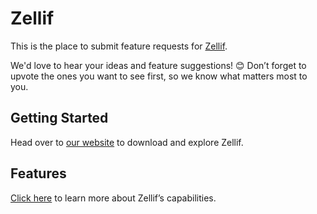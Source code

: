 # Zellif

This is the place to submit feature requests for [Zellif](https://zellif.com).

We'd love to hear your ideas and feature suggestions! 😊 Don’t forget to upvote the ones you want to see first, so we know what matters most to you.
## Getting Started

Head over to [our website](https://zellif.com) to download and explore Zellif.

## Features

[Click here](https://zellif.com/features) to learn more about Zellif’s capabilities.
